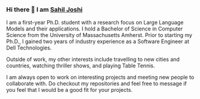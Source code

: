 ### Hi there 👋 I am <a href="https://www.sahiljoshi515.github.io/"> Sahil Joshi </a>

I am a first-year Ph.D. student with a research focus on Large Language Models and their applications. I hold a Bachelor of Science in Computer Science from the University of Massachusetts Amherst. Prior to starting my Ph.D., I gained two years of industry experience as a Software Engineer at Dell Technologies.

Outside of work, my other interests include travelling to new cities and countries, watching thriller shows, and playing Table Tennis.

I am always open to work on interesting projects and meeting new people to collaborate with. Do checkout my repositories and feel free to message if you feel that I would be a good fit for your projects.
